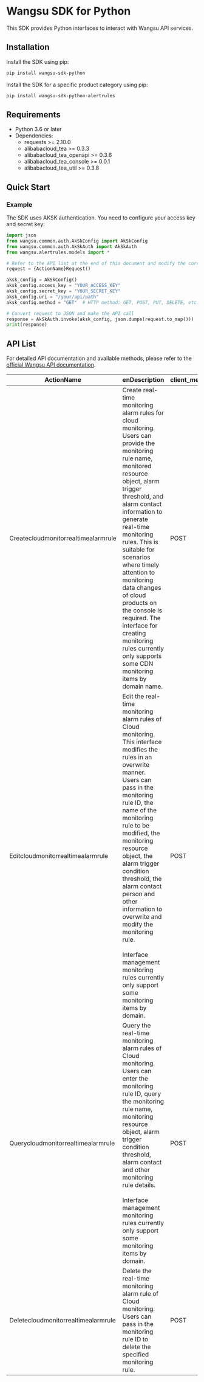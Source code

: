 # Wangsu SDK for Python

This SDK provides Python interfaces to interact with Wangsu API services.

## Installation

Install the SDK using pip:

```bash
pip install wangsu-sdk-python
```

Install the SDK for a specific product category using pip:

```bash
pip install wangsu-sdk-python-alertrules
```


## Requirements

- Python 3.6 or later
- Dependencies:
  - requests >= 2.10.0
  - alibabacloud_tea >= 0.3.3
  - alibabacloud_tea_openapi >= 0.3.6
  - alibabacloud_tea_console >= 0.0.1
  - alibabacloud_tea_util >= 0.3.8

## Quick Start

### Example

The SDK uses AKSK authentication. You need to configure your access key and secret key:

```python
import json
from wangsu.common.auth.AkSkConfig import AkSkConfig
from wangsu.common.auth.AkSkAuth import AkSkAuth
from wangsu.alertrules.models import *

# Refer to the API list at the end of this document and modify the corresponding {ActionName}, Method, Uri
request = {ActionName}Request()

aksk_config = AkSkConfig()
aksk_config.access_key = "YOUR_ACCESS_KEY"
aksk_config.secret_key = "YOUR_SECRET_KEY"
aksk_config.uri = "/your/api/path"
aksk_config.method = "GET"  # HTTP method: GET, POST, PUT, DELETE, etc.

# Convert request to JSON and make the API call
response = AkSkAuth.invoke(aksk_config, json.dumps(request.to_map()))
print(response)

```



## API List
For detailed API documentation and available methods, please refer to the [official Wangsu API documentation](https://www.wangsu.com/document/api-doc/Overview?productType=all).

| ActionName | enDescription | client_methods | uri |
| --- | --- | --- | --- |
| Createcloudmonitorrealtimealarmrule | Create real-time monitoring alarm rules for cloud monitoring. Users can provide the monitoring rule name, monitored resource object, alarm trigger threshold, and alarm contact information to generate real-time monitoring rules. This is suitable for scenarios where timely attention to monitoring data changes of cloud products on the console is required. The interface for creating monitoring rules currently only supports some CDN monitoring items by domain name.  | POST | /api/cloudmonitor/alarm/real-time/add |
| Editcloudmonitorrealtimealarmrule | Edit the real-time monitoring alarm rules of Cloud monitoring. This interface modifies the rules in an overwrite manner. Users can pass in the monitoring rule ID, the name of the monitoring rule to be modified, the monitoring resource object, the alarm trigger condition threshold, the alarm contact person and other information to overwrite and modify the monitoring rule.<br><br>Interface management monitoring rules currently only support some monitoring items by domain. | POST | /api/cloudmonitor/alarm/real-time/edit |
| Querycloudmonitorrealtimealarmrule | Query the real-time monitoring alarm rules of Cloud monitoring. Users can enter the monitoring rule ID, query the monitoring rule name, monitoring resource object, alarm trigger condition threshold, alarm contact and other monitoring rule details.<br><br>Interface management monitoring rules currently only support some monitoring items by domain. | POST | /api/cloudmonitor/alarm/real-time/query |
| Deletecloudmonitorrealtimealarmrule | Delete the real-time monitoring alarm rule of Cloud monitoring. Users can pass in the monitoring rule ID to delete the specified monitoring rule. | POST | /api/cloudmonitor/alarm/real-time/delete |